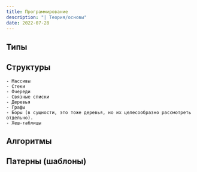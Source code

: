 ```yaml
---
title: Программирование
description: "| Теория/основы"
date: 2022-07-28
---
```


Типы
--------------------------------





Структуры
--------------------------------

```
- Массивы
- Стеки
- Очереди
- Связные списки
- Деревья
- Графы
- Боры (в сущности, это тоже деревья, но их целесообразно рассмотреть отдельно).
- Хеш-таблицы
```



Алгоритмы
--------------------------------






Патерны (шаблоны)
--------------------------------
